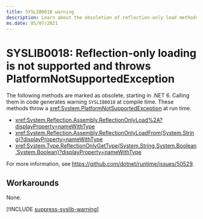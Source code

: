 ```yaml
---
title: SYSLIB0018 warning
description: Learn about the obsoletion of reflection-only load methods that generates compile-time warning SYSLIB0018.
ms.date: 05/07/2021
---
```

# SYSLIB0018: Reflection-only loading is not supported and throws PlatformNotSupportedException

The following methods are marked as obsolete, starting in .NET 6. Calling them in code generates warning `SYSLIB0018` at compile time. These methods throw a <xref:System.PlatformNotSupportedException> at run time.

- <xref:System.Reflection.Assembly.ReflectionOnlyLoad%2A?displayProperty=nameWithType>
- <xref:System.Reflection.Assembly.ReflectionOnlyLoadFrom(System.String)?displayProperty=nameWithType>
- <xref:System.Type.ReflectionOnlyGetType(System.String,System.Boolean,System.Boolean)?displayProperty=nameWithType>

For more information, see <https://github.com/dotnet/runtime/issues/50529>.

## Workarounds

None.

[!INCLUDE [suppress-syslib-warning](includes/suppress-syslib-warning.md)]
